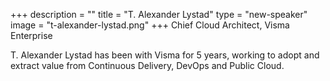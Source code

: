+++
description = ""
title = "T. Alexander Lystad"
type = "new-speaker"
image = "t-alexander-lystad.png"
+++
Chief Cloud Architect, Visma Enterprise

T. Alexander Lystad has been with Visma for 5 years, working to adopt and extract value from Continuous Delivery, DevOps and Public Cloud.